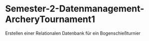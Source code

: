 # Semester-2-Datenmanagement-ArcheryTournament1
Erstellen einer Relationalen Datenbank für ein Bogenschießturnier
